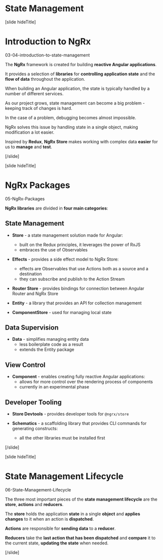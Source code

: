 # State Management

[slide hideTitle]

# Introduction to NgRx

03-04-introduction-to-state-management

The **NgRx** framework is created for building **reactive Angular applications**.

It provides a selection of **libraries** for **controlling application state** and the **flow of data** throughout the application.

When building an Angular application, the state is typically handled by a number of different services.

As our project grows, state management can become a big problem - keeping track of changes is hard.

In the case of a problem, debugging becomes almost impossible.

NgRx solves this issue by handling state in a single object, making modification a lot easier.

Inspired by **Redux**, **NgRx Store** makes working with complex data **easier** for us to **manage** and **test**.

[/slide]


[slide hideTitle]

# NgRx Packages

05-NgRx-Packages

**NgRx libraries** are divided in **four main categories**:

## State Management

- **Store** - a state management solution made for Angular:
  * built on the Redux principles, it leverages the power of RxJS
  * embraces the use of Observables

- **Effects** - provides a side effect model to NgRx Store:
  * effects are Observables that use Actions both as a source and a destination
  * they can subscribe and publish to the Action Stream

- **Router Store** - provides bindings for connection between Angular Router and NgRx Store

- **Entity** - a library that provides an API for collection management

- **ComponentStore** - used for managing local state

## Data Supervision

- **Data** - simplifies managing entity data
  * less boilerplate code as a result
  * extends the Entity package

## View Control

- **Component** - enables creating fully reactive Angular applications:
  * allows for more control over the rendering process of components
  * currently in an experimental phase

## Developer Tooling

- **Store Devtools** - provides developer tools for `@ngrx/store`

- **Schematics** - a scaffolding library that provides CLI commands for generating constructs:
  * all the other libraries must be installed first


[/slide]


[slide hideTitle]

# State Management Lifecycle

06-State-Management-Lifecycle

The three most important pieces of the **state management lifecycle** are the **store**, **actions** and **reducers**.

The **store** holds the application **state** in a single **object** and **applies changes** to it when an action is **dispatched**.

**Actions** are responsible for **sending data** to a **reducer**.

**Reducers** take the **last action that has been dispatched** and **compare** it to the current state, **updating the state** when needed.

[/slide]